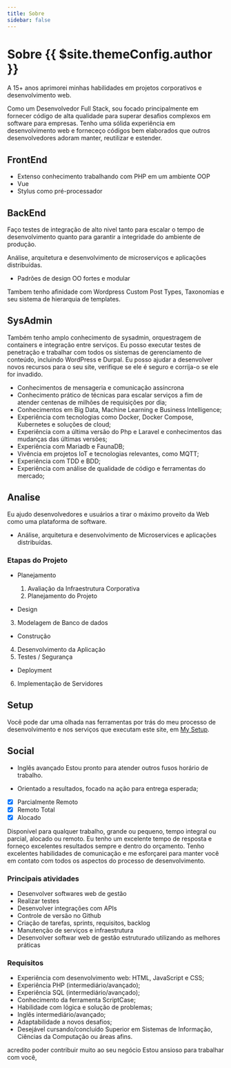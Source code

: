```yaml
---
title: Sobre
sidebar: false
---
```

# Sobre {{ $site.themeConfig.author }}

<BaseStack :items="[ 
    { domain: 'asdasdtg.netlify.com' }
]" />

A 15+ anos aprimorei minhas habilidades em projetos corporativos e desenvolvimento web.

Como um Desenvolvedor Full Stack, sou focado principalmente em fornecer código de alta qualidade para superar desafios complexos em software para empresas. Tenho uma sólida experiência em desenvolvimento web e forneceço códigos bem elaborados que outros desenvolvedores adoram manter, reutilizar e estender.

## FrontEnd

- Extenso conhecimento trabalhando com PHP em um ambiente OOP
 - Vue
 - Stylus como pré-processador

## BackEnd

<Stack :item="{ domain: 'laravel.com' }" />
<Stack :item="{ domain: 'coreos.com' }" />

Faço testes de integração de alto nivel tanto para escalar o tempo de desenvolvimento quanto para garantir a integridade do ambiente de produção.

Análise, arquitetura e desenvolvimento de microserviços e aplicações distribuídas.

- Padrões de design OO fortes e modular

Tambem tenho afinidade com Wordpress Custom Post Types, Taxonomias e seu sistema de hierarquia de templates.


## SysAdmin

Também tenho amplo conhecimento de sysadmin, orquestragem de containers e integração entre serviços.
Eu posso executar testes de penetração e trabalhar com todos os sistemas de gerenciamento de conteúdo, incluindo WordPress e Durpal. Eu posso ajudar a desenvolver novos recursos para o seu site, verifique se ele é seguro e corrija-o se ele for invadido.

- Conhecimentos de mensageria e comunicação assíncrona
- Conhecimento prático de técnicas para escalar serviços a fim de atender centenas de milhões de requisições por dia;
- Conhecimentos em Big Data, Machine Learning e Business Intelligence;
- Experiência com tecnologias como Docker, Docker Compose, Kubernetes e soluções de cloud;
- Experiência com a última versão do Php e Laravel e conhecimentos das mudanças das últimas versões;
- Experiência com Mariadb e FaunaDB;
- Vivência em projetos IoT e tecnologias relevantes, como MQTT;
- Experiência com TDD e BDD;
- Experiência com análise de qualidade de código e ferramentas do mercado;

## Analise

Eu ajudo desenvolvedores e usuários a tirar o máximo proveito da Web como uma plataforma de software.

- Análise, arquitetura e desenvolvimento de Microservices e aplicações distribuídas.

### Etapas do Projeto

- Planejamento
	1. Avaliação da Infraestrutura Corporativa
	2. Planejamento do Projeto

- Design
3. 	Modelagem de Banco de dados

- Construção
4. Desenvolvimento da Aplicação
5. Testes / Segurança

- Deployment
6. Implementação de Servidores

## Setup

Você pode dar uma olhada nas ferramentas por trás do meu processo de desenvolvimento e nos serviços que executam este site, em [My Setup](#).

## Social

- Inglês avançado
Estou pronto para atender outros fusos horário de trabalho.

- Orientado a resultados, focado na ação para entrega esperada;

- [x] Parcialmente Remoto
- [x] Remoto Total
- [x] Alocado

Disponível para qualquer trabalho, grande ou pequeno, tempo integral ou parcial, alocado ou remoto. Eu tenho um excelente tempo de resposta e forneço excelentes resultados sempre e dentro do orçamento. Tenho excelentes habilidades de comunicação e me esforçarei para manter você em contato com todos os aspectos do processo de desenvolvimento.


### Principais atividades
- Desenvolver softwares web de gestão
- Realizar testes
- Desenvolver integrações com APIs
- Controle de versão no Github
- Criação de tarefas, sprints, requisitos, backlog
- Manutenção de serviços e infraestrutura
- Desenvolver softwar web de gestão estruturado utilizando as melhores práticas

### Requisitos

- Experiência com desenvolvimento web: HTML, JavaScript e CSS;
- Experiência PHP (intermediário/avançado);
- Experiência SQL (intermediário/avançado);
- Conhecimento da ferramenta ScriptCase;
- Habilidade com lógica e solução de problemas;
- Inglês intermediário/avançado;
- Adaptabilidade a novos desafios;
- Desejável cursando/concluído Superior em Sistemas de Informação, Ciências da Computação ou áreas afins.


acredito poder contribuir muito ao seu negócio
Estou ansioso para trabalhar com você,
